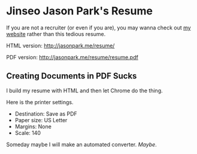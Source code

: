 # Jinseo Jason Park's Resume

If you are not a recruiter (or even if you are), you may wanna check out [my website](http://jasonpark.me/) rather than this tedious resume.

HTML version: http://jasonpark.me/resume/

PDF version: http://jasonpark.me/resume/resume.pdf

## Creating Documents in PDF Sucks

I build my resume with HTML and then let Chrome do the thing.

Here is the printer settings.
* Destination: Save as PDF
* Paper size: US Letter
* Margins: None
* Scale: 140

Someday maybe I will make an automated converter. *Maybe*.
